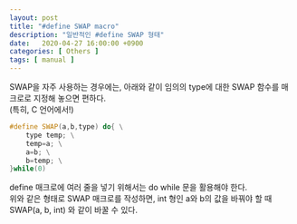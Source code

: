```yaml
---
layout: post
title: "#define SWAP macro"
description: "일반적인 #define SWAP 형태"
date:   2020-04-27 16:00:00 +0900
categories: [ Others ]
tags: [ manual ]
---
```


SWAP을 자주 사용하는 경우에는, 아래와 같이 임의의 type에 대한 SWAP 함수를 매크로로 지정해 놓으면 편하다.   
(특히, C 언어에서!)


```c++
#define SWAP(a,b,type) do{ \
    type temp; \
    temp=a; \
    a=b; \
    b=temp; \
}while(0)
```

define 매크로에 여러 줄을 넣기 위해서는 do while 문을 활용해야 한다.  
위와 같은 형태로 SWAP 매크로를 작성하면, int 형인 a와 b의 값을 바꿔야 할 때 SWAP(a, b, int) 와 같이 바꿀 수 있다.